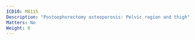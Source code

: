 ```yaml
---
ICD10: M8115
Description: "Postoophorectomy osteoporosis: Pelvic region and thigh"
Matters: No
Weight: 0
---
```


